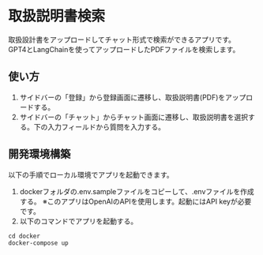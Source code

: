 # 取扱説明書検索
取扱設計書をアップロードしてチャット形式で検索ができるアプリです。  
GPT4とLangChainを使ってアップロードしたPDFファイルを検索します。
## 使い方
1. サイドバーの「登録」から登録画面に遷移し、取扱説明書(PDF)をアップロードする。
2. サイドバーの「チャット」からチャット画面に遷移し、取扱説明書を選択する。下の入力フィールドから質問を入力する。
## 開発環境構築
以下の手順でローカル環境でアプリを起動できます。
1. dockerフォルダの.env.sampleファイルをコピーして、.envファイルを作成する。
※このアプリはOpenAIのAPIを使用します。起動にはAPI keyが必要です。
2. 以下のコマンドでアプリを起動する。
```
cd docker
docker-compose up
```